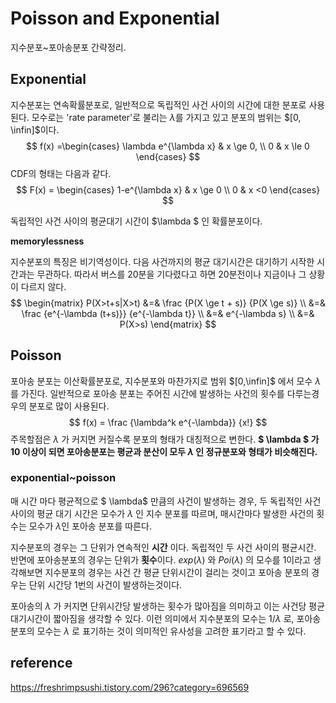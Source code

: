 # Poisson and Exponential



지수분포~포아송분포 간략정리.



## Exponential

지수분포는 연속확률분포로,  일반적으로 독립적인 사건 사이의 시간에 대한 분포로 사용된다. 모수로는 'rate parameter'로 불리는 $\lambda$를 가지고 있고 분포의 범위는 $[0, \infin]$이다.
$$
f(x) =\begin{cases} \lambda e^{\lambda x} & x \ge 0, \\
0  & x \le 0 
\end{cases}
$$
CDF의 형태는 다음과 같다.
$$
F(x) = \begin{cases} 1-e^{\lambda x} & x \ge 0 \\
0 & x <0
\end{cases}
$$


독립적인 사건 사이의 평균대기 시간이 $\lambda $ 인  확률분포이다.



**memorylessness**

지수분포의 특징은 비기역성이다. 다음 사건까지의 평균 대기시간은 대기하기 시작한 시간과는 무관하다. 따라서 버스를 20분을 기다렸다고 하면 20분전이나 지금이나 그 상황이 다르지 않다.
$$
\begin{matrix}
P(X>t+s|X>t) &=& \frac {P(X \ge t + s)} {P(X \ge s)} \\
&=& \frac {e^{-\lambda (t+s)}} {e^{-\lambda t}} \\
&=& e^{-\lambda s} \\
&=& P(X>s)
\end{matrix}
$$





## Poisson

포아송 분포는 이산확률분포로, 지수분포와 마찬가지로 범위 $[0,\infin]$ 에서 모수 $\lambda$를 가진다. 일반적으로 포아송 분포는 주어진 시간에 발생하는 사건의 횟수를 다루는경우의 분포로 많이 사용된다.
$$
f(x) = \frac {\lambda^k e^{-\lambda}} {x!}
$$
주목할점은 $\lambda$ 가 커지면 커질수록 분포의 형태가 대칭적으로 변한다.  **$ \lambda $ 가  10 이상이 되면 포아송분포는 평균과 분산이 모두 $\lambda$ 인 정규분포와 형태가 비슷해진다.**





### exponential~poisson

매 시간 마다 평균적으로 $ \lambda$ 만큼의 사건이 발생하는 경우, 두 독립적인 사건 사이의 평균 대기 시간은 모수가 $\lambda$ 인 지수 분포를 따르며, 매시간마다 발생한 사건의 횟수는 모수가 $\lambda$인 포아송 분포를 따른다.

지수분포의 경우는 그 단위가 연속적인  **시간** 이다. 독립적인 두 사건 사이의 평균시간. 반면에 포아송분포의 경우는 단위가 **횟수**이다. $exp(\lambda)$ 와 $Poi(\lambda)$ 의 모수를 1이라고 생각해보면 지수분포의 경우는 사건 간 평균 단위시간이 걸리는 것이고 포아송 분포의 경우는 단위 시간당 1번의 사건이 발생하는것이다.

포아송의 $\lambda$ 가 커지면 단위시간당 발생하는 횟수가 많아짐을 의미하고 이는 사건당 평균대기시간이 짧아짐을 생각할 수 있다. 이런 의미에서 지수분포의 모수는 $1/ \lambda$ 로, 포아송분포의 모수는 $\lambda$ 로 표기하는 것이 의미적인 유사성을 고려한 표기라고 할 수 있다.





## reference

https://freshrimpsushi.tistory.com/296?category=696569